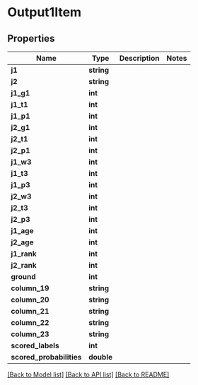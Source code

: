 # Output1Item

## Properties
Name | Type | Description | Notes
------------ | ------------- | ------------- | -------------
**j1** | **string** |  | 
**j2** | **string** |  | 
**j1_g1** | **int** |  | 
**j1_t1** | **int** |  | 
**j1_p1** | **int** |  | 
**j2_g1** | **int** |  | 
**j2_t1** | **int** |  | 
**j2_p1** | **int** |  | 
**j1_w3** | **int** |  | 
**j1_t3** | **int** |  | 
**j1_p3** | **int** |  | 
**j2_w3** | **int** |  | 
**j2_t3** | **int** |  | 
**j2_p3** | **int** |  | 
**j1_age** | **int** |  | 
**j2_age** | **int** |  | 
**j1_rank** | **int** |  | 
**j2_rank** | **int** |  | 
**ground** | **int** |  | 
**column_19** | **string** |  | 
**column_20** | **string** |  | 
**column_21** | **string** |  | 
**column_22** | **string** |  | 
**column_23** | **string** |  | 
**scored_labels** | **int** |  | 
**scored_probabilities** | **double** |  | 

[[Back to Model list]](../README.md#documentation-for-models) [[Back to API list]](../README.md#documentation-for-api-endpoints) [[Back to README]](../README.md)


